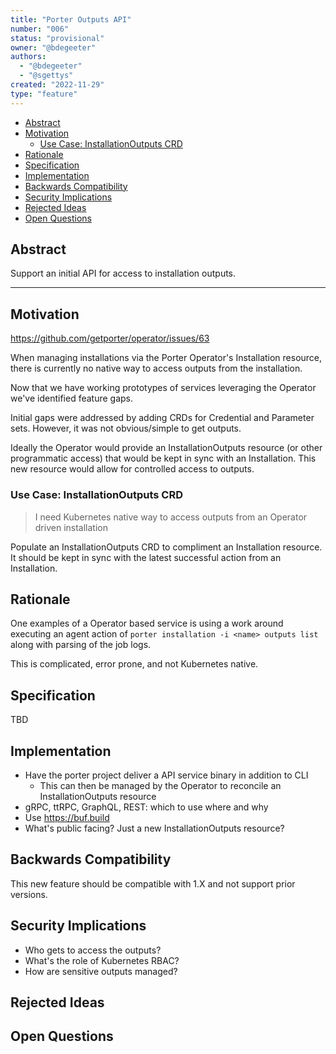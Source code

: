 ```yaml
---
title: "Porter Outputs API"
number: "006"
status: "provisional"
owner: "@bdegeeter"
authors:
  - "@bdegeeter"
  - "@sgettys"
created: "2022-11-29"
type: "feature"
---
```


* [Abstract](#abstract)
* [Motivation](#motivation)
  * [Use Case: InstallationOutputs CRD](#use-case-installationoutputs-crd)
* [Rationale](#rationale)
* [Specification](#specification)
* [Implementation](#implementation)
* [Backwards Compatibility](#backwards-compatibility)
* [Security Implications](#security-implications)
* [Rejected Ideas](#rejected-ideas)
* [Open Questions](#open-questions)

## Abstract

Support an initial API for access to installation outputs.

___

## Motivation

https://github.com/getporter/operator/issues/63


When managing installations via the Porter Operator's Installation resource, there
is currently no native way to access outputs from the installation.

Now that we have working prototypes of services leveraging the Operator we've identified feature gaps.

Initial gaps were addressed by adding CRDs for Credential and Parameter sets. However,
it was not obvious/simple to get outputs.

Ideally the Operator would provide an InstallationOutputs resource
(or other programmatic access) that would be kept
in sync with an Installation.  This new resource would allow for controlled access to
outputs.


### Use Case: InstallationOutputs CRD

> I need Kubernetes native way to access outputs from an Operator driven installation

Populate an InstallationOutputs CRD to compliment an Installation resource. It should 
be kept in sync with the latest successful action from an Installation.

## Rationale

One examples of a Operator based service is using a work around executing
an agent action of `porter installation -i <name> outputs list` along
with parsing of the job logs.

This is complicated, error prone, and not Kubernetes native.

## Specification

TBD

## Implementation

* Have the porter project deliver a API service binary in addition to CLI
  * This can then be managed by the Operator to reconcile an
    InstallationOutputs resource
* gRPC, ttRPC, GraphQL, REST: which to use where and why
* Use https://buf.build
* What's public facing?  Just a new InstallationOutputs resource?

## Backwards Compatibility

This new feature should be compatible with 1.X and not support prior versions.

## Security Implications

* Who gets to access the outputs?
* What's the role of Kubernetes RBAC?
* How are sensitive outputs managed?

## Rejected Ideas


## Open Questions

